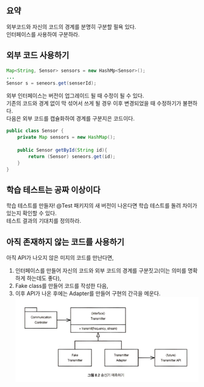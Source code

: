 ## 요약
외부코드와 자신의 코드의 경계를 분명히 구분할 필욕 있다.  
인터페이스를 사용하여 구분하라.  

## 외부 코드 사용하기
```java
Map<String, Sensor> sensors = new HashMp<Sensor>();
...
Sensor s = seneors.get(senserId);
```
외부 인터페이스는 버전이 업그레이드 될 때 수정이 될 수 있다.  
기존의 코드와 경계 없이 막 섞어서 쓰게 될 경우 이후 변경되었을 때 수정하기가 불편하다.  
다음은 외부 코드를 캡슐화하여 경계를 구분지은 코드이다.  
```java
public class Sensor {
	private Map sensors = new HashMap();
	
	public Sensor getById(String id){
		return (Sensor) seneors.get(id);
	}
}
```

## 학습 테스트는 공짜 이상이다
학습 테스트를 만들자! @Test
패키지의 새 버전이 나온다면 학습 테스트를 돌려 차이가 있는지 확인할 수 있다.  
테스트 결과의 기대치를 정의하라.    

## 아직 존재하지 않는 코드를 사용하기
아직 API가 나오지 않은 미지의 코드를 만난다면,  
1. 인터페이스를 만들어 자신의 코드와 외부 코드의 경계를 구분짓고(이는 의미를 명확하게 하는데도 좋다),  
2. Fake class를 만들어 코드를 작성한 다음, 
3. 이후 API가 나온 후에는 Adapter를 만들어 구현의 간극을 메운다.
![예측하기](./img/08_01_송신기_예측하기.png)  
 